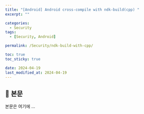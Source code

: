 ```yaml
---
title: "[Android] Android cross-compile with ndk-build(cpp) "
excerpt: ""

categories:
  - Security
tags:
  - [Security, Android]

permalink: /Security/ndk-build-with-cpp/

toc: true
toc_sticky: true

date: 2024-04-19
last_modified_at: 2024-04-19
---
```


## 🦥 본문

본문은 여기에 ...
